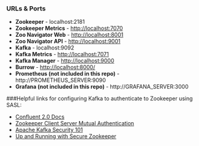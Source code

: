 ### URLs & Ports

* **Zookeeper** - localhost:2181
* **Zookeeper Metrics** - [http://localhost:7070](http://localhost:7070)
* **Zoo Navigator Web** - [http://localhost:8001](http://localhost:8001)
* **Zoo Navigator API** - [http://localhost:9001](http://localhost:9001)
* **Kafka** - localhost:9092
* **Kafka Metrics** - [http://localhost:7071](http://localhost:7071)
* **Kafka Manager** - [http://localhost:9000](http://localhost:9000)
* **Burrow** - [http://localhost:8000/](http://localhost:8000/v3/kafka/local)
* **Prometheus (not included in this repo)** - http://PROMETHEUS_SERVER:9090
* **Grafana (not included in this repo)** - http://GRAFANA_SERVER:3000

###Helpful links for configuring Kafka to authenticate to Zookeeper using SASL:

* [Confluent 2.0 Docs](https://docs.confluent.io/2.0.0/kafka/zookeeper-authentication.html)
* [Zookeeper Client Server Mutual Authentication](https://cwiki.apache.org/confluence/display/ZOOKEEPER/Client-Server+mutual+authentication)
* [Apache Kafka Security 101](https://www.confluent.io/blog/apache-kafka-security-authorization-authentication-encryption/)
* [Up and Running with Secure Zookeeper](https://github.com/ekoontz/zookeeper/wiki)